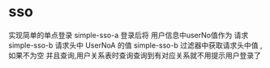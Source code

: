 # sso
实现简单的单点登录
simple-sso-a 登录后将
用户信息中userNo值作为 请求 simple-sso-b 请求头中 UserNoA 的值
simple-sso-b 过滤器中获取请求头中值 ,如果不为空 并且查询,用户关系表时查询查询到有对应关系就不用提示用户登录了

